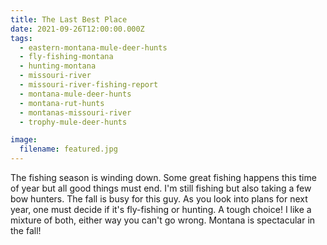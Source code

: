 ```yaml
---
title: The Last Best Place
date: 2021-09-26T12:00:00.000Z
tags:
  - eastern-montana-mule-deer-hunts
  - fly-fishing-montana
  - hunting-montana
  - missouri-river
  - missouri-river-fishing-report
  - montana-mule-deer-hunts
  - montana-rut-hunts
  - montanas-missouri-river
  - trophy-mule-deer-hunts

image:
  filename: featured.jpg
---
```


The fishing season is winding down. Some great fishing happens this time of year but all good things must end. I'm still fishing but also taking a few bow hunters. The fall is busy for this guy. As you look into plans for next year, one must decide if it's fly-fishing or hunting. A tough choice! I like a mixture of both, either way you can't go wrong. Montana is spectacular in the fall!
